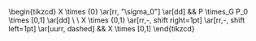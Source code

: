 

\begin{tikzcd}
  X \times \{0\}
  \ar[rr, "\sigma_0"]
  \ar[dd]
  &&
  P \times_G P_0 \times [0,1]
  \ar[dd]
  \\
  \\
  X \times \{0,1\}
  \ar[rr,-, shift right=1pt]
  \ar[rr,-, shift left=1pt]
  \ar[uurr, dashed]
  &&
  X \times [0,1]
\end{tikzcd}

